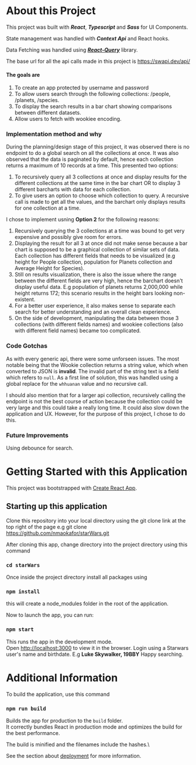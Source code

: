 # About this Project

This project was built with **_React_**, **_Typescript_** and **_Sass_** for UI Components.

State management was handled with **_Context Api_** and React hooks.

Data Fetching was handled using **_[React-Query](https://react-query.tanstack.com/)_** library.

The base url for all the api calls made in this project is https://swapi.dev/api/

#### **The goals are**

1. To create an app protected by username and password
2. To allow users search through the following collections: /people, /planets, /species.
3. To display the search results in a bar chart showing comparisons between different datasets.
4. Allow users to fetch with wookiee encoding.

### **Implementation method and why**

During the planning/design stage of this project, it was observed there is no endpoint to do a global search on all the collections at once. It was also observed that the data is paginated by default, hence each collection returns a maximum of 10 records at a time. This presented two options:

1. To recursively query all 3 collections at once and display results for the different collections at the same time in the bar chart OR to display 3 different barcharts with data for each collection.
2. To give users an option to choose which collection to query. A recursive call is made to get all the values, and the barchart only displays results for one collection at a time.

I chose to implement usning **Option 2** for the following reasons:

1. Recursively querying the 3 collections at a time was bound to get very expensive and possibly give room for errors.
2. Displaying the result for all 3 at once did not make sense because a bar chart is supposed to be a graphical collection of similar sets of data. Each collection has different fields that needs to be visualized (e.g height for People collection, population for Planets collection and Average Height for Species).
3. Still on results visualization, there is also the issue where the range between the different fields are very high, hence the barchart doesn't display useful data. E.g population of planets returns 2,000,000 while height returns 172; this scenario results in the height bars looking non-existent.
4. For a better user experience, it also makes sense to separate each search for better understanding and an overall clean experience.
5. On the side of development, manipulating the data between those 3 collections (with different fields names) and wookiee collections (also with different field names) became too complicated.

### **Code Gotchas**

As with every generic api, there were some unforseen issues. The most notable being that the Wookie collection returns a string value, which when converted to JSON is **invalid**. The invalid part of the string text is a field which refers to `null`.
As a first line of solution, this was handled using a global replace for the `whhuanan` value and no recursive call.

I should also mention that for a larger api collection, recursively calling the endpoint is not the best course of action because the collection could be very large and this could take a really long time. It could also slow down the application and UX. However, for the purpose of this project, I chose to do this.

### **Future Improvements**

Using debounce for search.

# Getting Started with this Application

This project was bootstrapped with [Create React App](https://github.com/facebook/create-react-app).

## Starting up this application

Clone this repository into your local directory using the git clone link at the top right of the page e.g git clone https://github.com/nmaokafor/starWars.git

After cloning this app, change directory into the project directory using this command

### `cd starWars`

Once inside the project directory install all packages using

### `npm install`

this will create a node_modules folder in the root of the application.

Now to launch the app, you can run:

### `npm start`

This runs the app in the development mode.\
Open [http://localhost:3000](http://localhost:3000) to view it in the browser. 
Login using a Starwars user's name and birthdate. E.g **Luke Skywalker, 19BBY** Happy searching.

# Additional Information

To build the application, use this command

### `npm run build`

Builds the app for production to the `build` folder.\
It correctly bundles React in production mode and optimizes the build for the best performance.

The build is minified and the filenames include the hashes.\

See the section about [deployment](https://facebook.github.io/create-react-app/docs/deployment) for more information.
